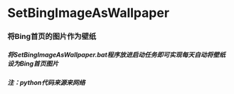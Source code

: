 # SetBingImageAsWallpaper
### 将Bing首页的图片作为壁纸
##### 将SetBingImageAsWallpaper.bat程序放进启动任务即可实现每天自动将壁纸设为Bing首页图片
##### 注：python代码来源来网络
